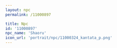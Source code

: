 ```yaml
---
layout: npc
permalink: /11000897

title: Npc
id: '11000897'
npc_name: 'Shaoru'
icon_url: 'portrait/npc/11000324_kantata_p.png'
---
```

